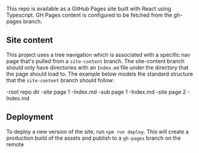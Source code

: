This repo is available as a GitHub Pages site built with React using Typescript. GH Pages content is configured to be fetched from the gh-pages branch. 

## Site content
This project uses a tree navigation which is associated with a specific nav page that's pulled from a `site-content` branch. The site-content branch should only have directories with an `Index.md` file under the directory that the page should load to. The example below models the standard structure that the `site-content` branch should follow:

-root repo dir
    -site page 1
        -Index.md
        -sub page 1
            -Index.md
    -site page 2
        -Index.md

## Deployment
To deploy a new version of the site, run `npm run deploy`. This will create a production build of the assets and publish to a `gh-pages` branch on the remote
